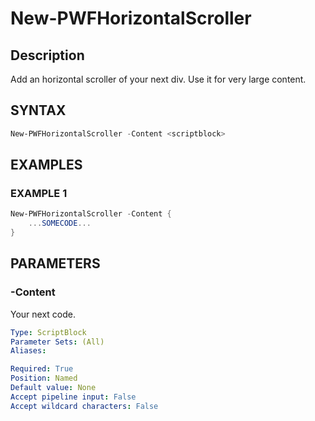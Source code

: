 # New-PWFHorizontalScroller

## Description
Add an horizontal scroller of your next div. Use it for very large content.

## SYNTAX
``` powershell
New-PWFHorizontalScroller -Content <scriptblock>
```

## EXAMPLES

### EXAMPLE 1
```powershell
New-PWFHorizontalScroller -Content {
    ...SOMECODE...
}
```

## PARAMETERS
### -Content
Your next code.
```yaml
Type: ScriptBlock
Parameter Sets: (All)
Aliases:

Required: True
Position: Named
Default value: None
Accept pipeline input: False
Accept wildcard characters: False
```